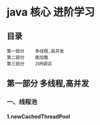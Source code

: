 # java 核心 进阶学习 #

## 目录 ##
    第一部分    多线程,高并发
    第二部分    类加载
    第三部分    JVM调试
## 第一部分 多线程,高并发
### 一、线程池
#### 1.newCachedThreadPool
    
    
    
    